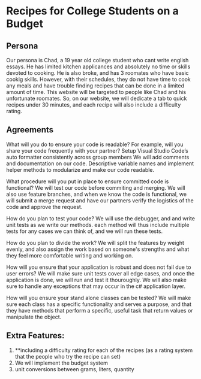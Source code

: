# Recipes for College Students on a Budget
## Persona
Our persona is Chad, a 19 year old college student who cant write english essays. He has limited kitchen applicances and absolutely no time or skills devoted to cooking. He is also broke, and has 3 roomates who have basic cookig skills. However, with their schedules, they do not have time to cook any meals and have trouble finding recipes that can be done in a limited amount of time. This website will be targeted to people like Chad and his unfortunate roomates. So, on our website, we will dedicate a tab to quick recipes under 30 minutes, and each recipe will also include a difficulty rating.

## Agreements
What will you do to ensure your code is readable? For example, will you share your code frequently
with your partner? Setup Visual Studio Code’s auto formatter consistently across group members
We will add comments and documentation on our code. Descriptive variable names and implement helper methods to modularize and make our code readable.

What procedure will you put in place to ensure committed code is functional?
We will test our code before commiting and merging. We will also use feature branches, and when we know the code is functional, we will submit a merge request and have our partners verify the logistics of the code and approve the request.

How do you plan to test your code?
We will use the debugger, and and write unit tests as we write our methods. each method will thus include multiple tests for any cases we can think of, and we will run these tests.

How do you plan to divide the work?
We will split the features by weight evenly, and also assign the work based on someone's strengths and what they feel more comfortable writing and working on.

How will you ensure that your application is robust and does not fail due to user errors?
We will make sure unit tests cover all edge cases, and once the application is done, we will run and test it thouroughly. We will also make sure to handle any exceptions that may occur in the c# application layer.

How will you ensure your stand alone classes can be tested?
We will make sure each class has a specific functionality and serves a purpose, and that they have methods that perform a specific, useful task that return values or manipulate the object.

## Extra Features:
1. **including a difficulty rating for each of the recipes (as a rating system that the people who try the recipe can set)
2. We will implement the budget system
4. unit conversions between grams, liters, quantity
